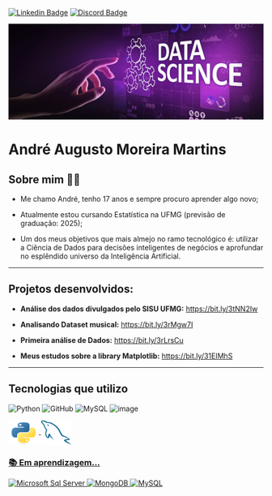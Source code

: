 [![Linkedin Badge](https://img.shields.io/badge/-André_Martins-blue?style=flat-square&logo=Linkedin&logoColor=white&link=https://www.linkedin.com/in/andré-martins-3a9520201/)](https://www.linkedin.com/in/andré-martins-3a9520201) [![Discord Badge](https://img.shields.io/badge/-André_Martins-7289da?style=flat-square&logo=Discord&logoColor=white&link)](https://discordapp.com/users/599995902857576448/)

<a>
  <img src="https://github.com/AndreMartins21/AndreMartins21/blob/main/data_sciece.jpg"/>
</a>


# André Augusto Moreira Martins


##   Sobre mim  👨‍💻

- Me chamo André, tenho 17 anos e sempre procuro aprender algo novo;

- Atualmente estou cursando Estatística na UFMG (previsão de graduação: 2025);

- Um dos meus objetivos que mais almejo no ramo tecnológico é: utilizar a Ciência de Dados para decisões inteligentes de negócios e aprofundar no esplêndido universo da Inteligência Artificial.

---------------------------------------------------------------------------------------------

## Projetos desenvolvidos:

* **Análise dos dados divulgados pelo SISU UFMG:** https://bit.ly/3tNN2Iw

* **Analisando Dataset musical:** https://bit.ly/3rMgw7I

* **Primeira análise de Dados:** https://bit.ly/3rLrsCu
 
* **Meus estudos sobre a library Matplotlib:** https://bit.ly/31EIMhS

---------------------------------------------------------------------------------------------

##  Tecnologias que utilizo  

![Python](https://raw.githubusercontent.com/jmnote/z-icons/master/svg/python.svg)  ![GitHub](https://raw.githubusercontent.com/jmnote/z-icons/master/svg/github.svg)  ![MySQL](https://user-images.githubusercontent.com/64978311/118380162-196a3c00-b5b6-11eb-9d19-29756a61fc7f.png) ![image](https://user-images.githubusercontent.com/64978311/118380250-a44b3680-b5b6-11eb-979c-b87ffeff5b02.png)

<div style="display: inline_block">
  <a href="https://github.com/ArthurHydr">
  <img align="center" alt="Arthur-Python" height="50" width="60" src="https://raw.githubusercontent.com/devicons/devicon/master/icons/python/python-original.svg">
  <img align="center" alt="Arthur-Mysql" height="50" width="60" src="https://raw.githubusercontent.com/devicons/devicon/master/icons/mysql/mysql-original.svg">
</div>




### 📚 Em aprendizagem... 
![Microsoft Sql Server](https://img.shields.io/badge/-Sql%20Server-CC2927?style=flat-square&logo=microsoft-sql-server&logoColor=ffffff)
![MongoDB](https://img.shields.io/badge/-MongoDB-black?style=flat-square&logo=mongodb&link=https://github.com/LuizCarlosAbbott/)
![MySQL](https://img.shields.io/badge/-MySQL-black?style=flat-square&logo=mysql&link=https://github.com/LuizCarlosAbbott/)
